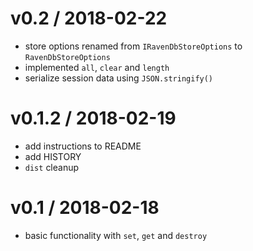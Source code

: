 v0.2 / 2018-02-22
=================

* store options renamed from `IRavenDbStoreOptions` to `RavenDbStoreOptions`
* implemented `all`, `clear` and `length`
* serialize session data using `JSON.stringify()`

v0.1.2 / 2018-02-19
===================

* add instructions to README
* add HISTORY
* `dist` cleanup

v0.1 / 2018-02-18
=================

* basic functionality with `set`, `get` and `destroy`
